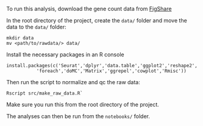 To run this analysis, download the gene count data from [FigShare](https://figshare.com/articles/Raw_gene_counts/12089430)

In the root directory of the project, create the `data/` folder and move the data to the `data/` folder:
```
mkdir data
mv <path/to/rawdata/> data/
```

Install the necessary packages in an R console
```
install.packages(c('Seurat','dplyr','data.table','ggplot2','reshape2','RColorBrewer','plyr',
		   'foreach','doMC','Matrix','ggrepel','cowplot','Rmisc'))
```

Then run the script to normalize and qc the raw data:

```
Rscript src/make_raw_data.R`
```

Make sure you run this from the root directory of the project. 

The analyses can then be run from the `notebooks/` folder. 

